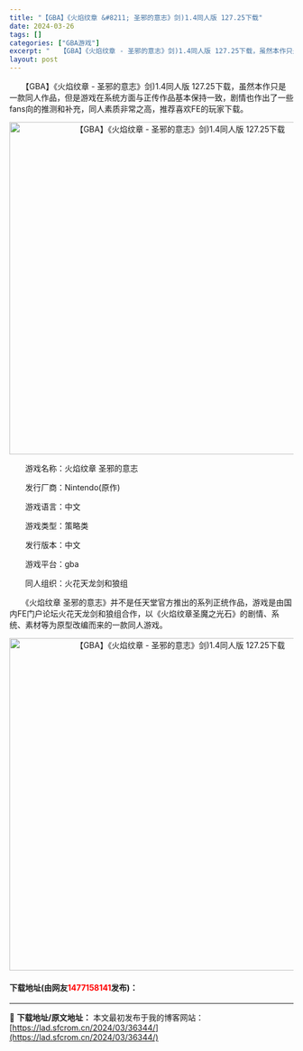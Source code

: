 ```yaml
---
title: "【GBA】《火焰纹章 &#8211; 圣邪的意志》剑)1.4同人版 127.25下载"
date: 2024-03-26
tags: []
categories: ["GBA游戏"]
excerpt: "　　【GBA】《火焰纹章 - 圣邪的意志》剑)1.4同人版 127.25下载，虽然本作只是一款同人作品，但是游戏在系统方面与正传作品基本保持一致，剧情也作出了一些fans向的推测和补充，同人素质非常之高，推荐喜欢FE的玩家下载。 　　游戏名称：火焰纹章 圣邪的意志 　　发行厂商：Nintendo(原&hellip;"
layout: post
---
```


 <p>　　【GBA】《火焰纹章 - 圣邪的意志》剑)1.4同人版 127.25下载，虽然本作只是一款同人作品，但是游戏在系统方面与正传作品基本保持一致，剧情也作出了一些fans向的推测和补充，同人素质非常之高，推荐喜欢FE的玩家下载。</p> <p align="center"><img align="" border="0" src="https://lad.sfcrom.cn/wp-content/uploads/2024/03/20240326_66026408eda62.png" width="590" alt="【GBA】《火焰纹章 - 圣邪的意志》剑)1.4同人版 127.25下载" /></p> <p>　　游戏名称：火焰纹章 圣邪的意志</p> <p>　　发行厂商：Nintendo(原作)</p> <p>　　游戏语言：中文</p> <p>　　游戏类型：策略类</p> <p>　　发行版本：中文</p> <p>　　游戏平台：gba</p> <p>　　同人组织：火花天龙剑和狼组</p> <p>　　《火焰纹章 圣邪的意志》并不是任天堂官方推出的系列正统作品，游戏是由国内FE门户论坛火花天龙剑和狼组合作，以《火焰纹章圣魔之光石》的剧情、系统、素材等为原型改编而来的一款同人游戏。</p> <p align="center"><img align="" border="0" src="https://lad.sfcrom.cn/wp-content/uploads/2024/03/20240326_66026409a639a.png" width="590" alt="【GBA】《火焰纹章 - 圣邪的意志》剑)1.4同人版 127.25下载" /></p> <p><h4>下载地址(由网友<font color="red">1477158141</font>发布)：</h4></p> 

---
📖 **下载地址/原文地址：** 本文最初发布于我的博客网站：[https://lad.sfcrom.cn/2024/03/36344/](https://lad.sfcrom.cn/2024/03/36344/)
